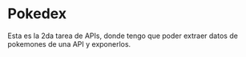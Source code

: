 # Pokedex
Esta es la 2da tarea de APIs, donde tengo que poder extraer datos de pokemones de una API y exponerlos.
